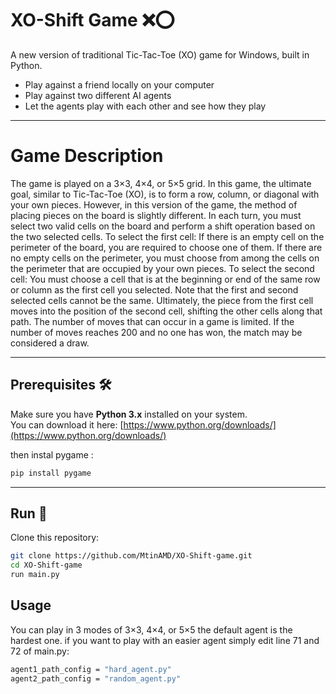 # XO-Shift Game ❌⭕️

A new version of traditional Tic-Tac-Toe (XO) game for Windows, built in Python.
- Play against a friend locally on your computer
- Play against two different AI agents
- Let the agents play with each other and see how they play

---

# Game Description

The game is played on a 3×3, 4×4, or 5×5 grid.
In this game, the ultimate goal, similar to Tic-Tac-Toe (XO), is to form a row, column, or diagonal with your own pieces. However, in this version of the game, the method of placing pieces on the board is slightly different.
In each turn, you must select two valid cells on the board and perform a shift operation based on the two selected cells.
To select the first cell: If there is an empty cell on the perimeter of the board, you are required to choose one of them. If there are no empty cells on the perimeter, you must choose from among the cells on the perimeter that are occupied by your own pieces.
To select the second cell: You must choose a cell that is at the beginning or end of the same row or column as the first cell you selected.
Note that the first and second selected cells cannot be the same.
Ultimately, the piece from the first cell moves into the position of the second cell, shifting the other cells along that path.
The number of moves that can occur in a game is limited. If the number of moves reaches 200 and no one has won, the match may be considered a draw.

---

## Prerequisites 🛠️

Make sure you have **Python 3.x** installed on your system.  
You can download it here: [https://www.python.org/downloads/](https://www.python.org/downloads/)

then instal pygame :
```bash
pip install pygame
```

---

## Run 💾

Clone this repository:

```bash
git clone https://github.com/MtinAMD/XO-Shift-game.git
cd XO-Shift-game
run main.py
```

## Usage

You can play in 3 modes of 3×3, 4×4, or 5×5
the default agent is the hardest one.
if you want to play with an easier agent simply edit line 71 and 72 of main.py:
```bash
agent1_path_config = "hard_agent.py"
agent2_path_config = "random_agent.py"
```
